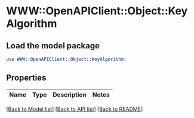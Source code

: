 # WWW::OpenAPIClient::Object::KeyAlgorithm

## Load the model package
```perl
use WWW::OpenAPIClient::Object::KeyAlgorithm;
```

## Properties
Name | Type | Description | Notes
------------ | ------------- | ------------- | -------------

[[Back to Model list]](../README.md#documentation-for-models) [[Back to API list]](../README.md#documentation-for-api-endpoints) [[Back to README]](../README.md)


